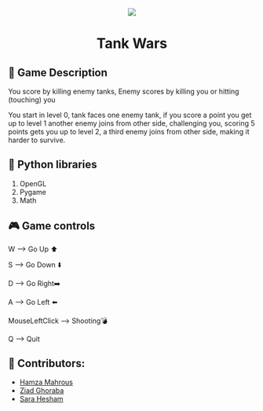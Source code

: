 <div align="center"> <img src="https://media1.tenor.com/m/PsqB1Fb6QoMAAAAC/tank-animated.gif"/>
 </div>
<div align="center">

  # Tank Wars
 
 </div>





## 🚀 Game Description
 
You score by killing enemy tanks, Enemy scores by killing you or hitting (touching) you

You start in level 0, tank faces one enemy tank, if you score a point you get up to level 1 another enemy joins from other side, challenging you, scoring 5 points gets you up to level 2, a third enemy joins from other side, making it harder to survive.



 

## 🐍 Python libraries
1) OpenGL
2) Pygame
3) Math

 

 
## 🎮 Game controls

W --> Go Up ⬆️ 

S --> Go Down ⬇️

D --> Go Right➡️

A --> Go Left ⬅️

MouseLeftClick --> Shooting💣

Q --> Quit




## 🎪 Contributors:

- [Hamza Mahrous](https://github.com/hamzamahrous)
- [Ziad Ghoraba](https://github.com/Ziad-Ghoraba)
- [Sara Hesham](https://github.com/SaraaHesham)